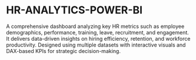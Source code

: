 # HR-ANALYTICS-POWER-BI
 A comprehensive dashboard analyzing key HR metrics such as employee demographics, performance, training, leave, recruitment, and engagement. It delivers data-driven insights on hiring efficiency, retention, and workforce productivity. Designed using multiple datasets with interactive visuals and DAX-based KPIs for strategic decision-making.
